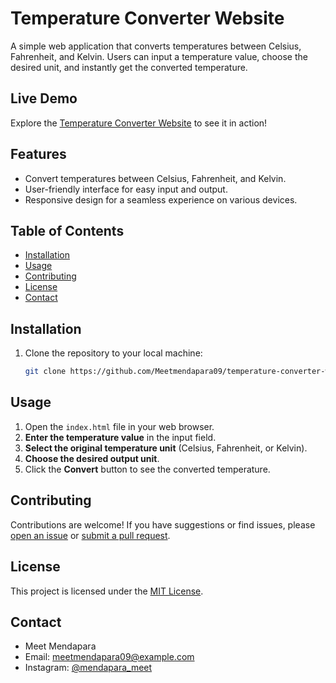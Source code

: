 # Temperature Converter Website

A simple web application that converts temperatures between Celsius, Fahrenheit, and Kelvin. Users can input a temperature value, choose the desired unit, and instantly get the converted temperature.

## Live Demo

Explore the [Temperature Converter Website](https://meetmendapara09.github.io/temperature-converter-website/) to see it in action!

## Features

- Convert temperatures between Celsius, Fahrenheit, and Kelvin.
- User-friendly interface for easy input and output.
- Responsive design for a seamless experience on various devices.

## Table of Contents

- [Installation](#installation)
- [Usage](#usage)
- [Contributing](#contributing)
- [License](#license)
- [Contact](#contact)

## Installation

1. Clone the repository to your local machine:

   ```bash
   git clone https://github.com/Meetmendapara09/temperature-converter-website.git

## Usage

1. Open the `index.html` file in your web browser.
2. <b>Enter the temperature value</b> in the input field.
3. <b>Select the original temperature unit</b> (Celsius, Fahrenheit, or Kelvin).
4. <b>Choose the desired output unit</b>.
5. Click the <b>Convert</b> button to see the converted temperature.

## Contributing

Contributions are welcome! If you have suggestions or find issues, please [open an issue](https://github.com/Meetmendapara09/temperature-converter-website/issues) or [submit a pull request](https://github.com/Meetmendapara09/temperature-converter-website/pulls).

## License

This project is licensed under the [MIT License](LICENSE).

## Contact

- Meet Mendapara
- Email: meetmendapara09@example.com
- Instagram: [@mendapara_meet](https://www.instagram.com/mendapara_meet/)


